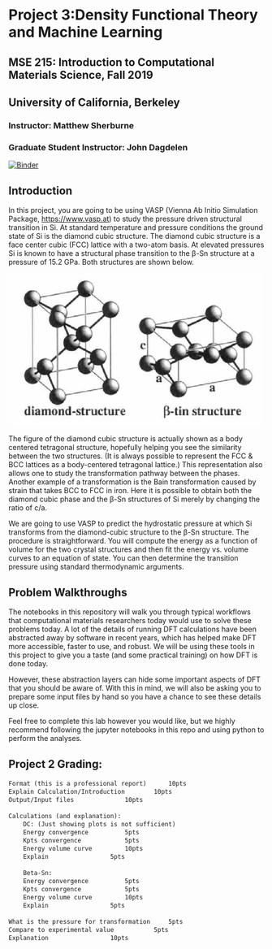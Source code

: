 # Project 3:Density Functional Theory and Machine Learning
## MSE 215: Introduction to Computational Materials Science, Fall 2019 
## University of California, Berkeley
### Instructor: Matthew Sherburne
### Graduate Student Instructor: John Dagdelen

[![Binder](https://mybinder.org/badge_logo.svg)](https://mybinder.org/v2/gh/mse215/project3.git/master)


## Introduction

In this project, you are going to be using VASP (Vienna Ab Initio Simulation Package, https://www.vasp.at) to study the pressure driven structural transition in Si. At standard temperature and pressure conditions the ground state of Si is the diamond cubic structure. The diamond cubic structure is a face center cubic (FCC) lattice with a two-atom basis. At elevated pressures Si is known to have a structural phase transition to the β-Sn structure at a pressure of 15.2 GPa. Both structures are shown below.

<img src="static/structures.png" alt="diamond cubic Si and beta-Sn Si" width="500"/>

The figure of the diamond cubic structure is actually shown as a body centered tetragonal structure, hopefully helping you see the similarity between the two structures. (It is always possible to represent the FCC & BCC lattices as a body-centered tetragonal lattice.) This representation also allows one to study the transformation pathway between the phases. Another example of a transformation is the Bain transformation caused by strain that takes BCC to FCC in iron. Here it is possible to obtain both the diamond cubic phase and the β-Sn structures of Si merely by changing the ratio of c/a. 

We are going to use VASP to predict the hydrostatic pressure at which Si transforms from the diamond-cubic structure to the β-Sn structure. The procedure is straightforward. You will compute the energy as a function of volume for the two crystal structures and then fit the energy vs. volume curves to an equation of state. You can then determine the transition pressure using standard thermodynamic arguments. 

## Problem Walkthroughs
The notebooks in this repository will walk you through typical workflows that computational materials researchers today would use to solve these problems today. A lot of the details of running DFT calculations have been abstracted away by software in recent years, which has helped make DFT more accessible, faster to use, and robust. We will be using these tools in this project to give you a taste (and some practical training) on how DFT is done today. 

However, these abstraction layers can hide some important aspects of DFT that you should be aware of. With this in mind, we will also be asking you to prepare some input files by hand so you have a chance to see these details up close. 

Feel free to complete this lab however you would like, but we highly recommend following the jupyter notebooks in this repo and using python to perform the analyses.

## Project 2 Grading: 
```
Format (this is a professional report)		10pts
Explain Calculation/Introduction		10pts
Output/Input files				10pts

Calculations (and explanation): 
	DC: (Just showing plots is not sufficient)
	Energy convergence			5pts
	Kpts convergence			5pts
	Energy volume curve			10pts
	Explain 				5pts

	Beta-Sn:
	Energy convergence			5pts
	Kpts convergence			5pts
	Energy volume curve			10pts
	Explain					5pts

What is the pressure for transformation		5pts
Compare to experimental value			5pts
Explanation					10pts 
```
